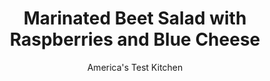 ---
layout: ../../layouts/MarkdownPostLayout.astro
title: Marinated Beet Salad with Raspberries and Blue Cheese
author: America's Test Kitchen
pubDate: 2023-03-15
description: "Could we bring people together over these divisive roots?"
image_url: https://res.cloudinary.com/hksqkdlah/image/upload/ar_1:1,c_fill,dpr_2.0,f_auto,fl_lossy.progressive.strip_profile,g_faces:auto,q_auto:low,w_344/32015_sfs-marinated-beet-salad-with-raspberries-and-blue-cheese-3
tags: ["Side Dishes","Vegetables","Salads"]
calories: 1305
protein: 7
carbohydrates: 12
fats: 
fiber: 4
ingredients: ["1 pound, beets, trimmed","1/2 cup, water","1/4 cup, sherry vinegar","2 tablespoons, extra-virgin olive oil, plus extra for drizzling","1 teaspoon, fresh thyme leaves",", Salt and pepper","4 ounces (4 cups), baby arugula","3 1/3 ounces, raspberries (2/3 cup)","3 ounces, blue cheese, crumbled (3/4 cup)","1/2 cup, hazelnuts, skinned, toasted, and chopped coarse"]
serves: 6
time: "2 hours, plus 30 minutes cooling and 30 minutes marinating"
instructions: ["Adjust oven rack to middle position and heat oven to 400 degrees. Place 16 by 12-inch piece of aluminum foil on rimmed baking sheet. Arrange beets in center of foil and lift sides of foil to form bowl. Add water to beets and crimp foil tightly to seal. Roast until beets can be pierced easily with fork, 1 1/4 to 1 1/2 hours.","Once beets are cool enough to handle, rub off skins with paper towels. Halve each beet vertically, then cut into ½-inch-thick wedges.","Whisk vinegar, oil, thyme, 1/2 teaspoon salt, and ¼ teaspoon pepper together in large bowl. Add beets and toss to combine. Cover and refrigerate for at least 30 minutes or up to 24 hours.","Arrange arugula on serving platter. Spoon beets over arugula and drizzle with remaining marinade. Arrange raspberries over salad and top with blue cheese and hazelnuts. Season with salt and pepper to taste. Drizzle with extra oil and serve."]
nutrition: ["463 mg Potassium","143 mg Phosphorus","151 mg Calcium","1 mg Iron","52 mg Magnesium","397 mg Sodium","1 mg Zinc","16 g Fat","9 g Monounsaturated","1 g Polyunsaturated","11 mg Vitamin C","12 mg Cholesterol","4 g Saturated","4 g Fiber","122 µg Folate (food)","6 g Sugars","27 µg Vitamin K","132 g Water","12 g Carbs","122 µg Folate equivalent (total)","7 g Protein","2 mg Vitamin E","58 µg Vitamin A","217 kcal Energy","1305 calories"]
notes: "To ensure even cooking, look for beets of similar size—roughly 2 to 3 inches in diameter. Red or golden beets will work equally well in this recipe. Peel the cooked beets over the leftover foil packet to minimize mess."
---